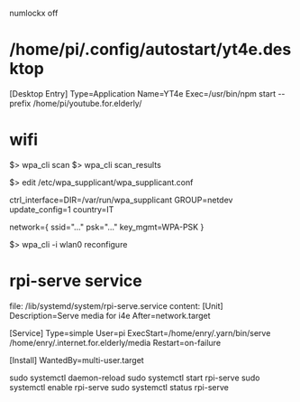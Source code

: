 numlockx off

# /home/pi/.config/autostart/yt4e.desktop
[Desktop Entry]
Type=Application
Name=YT4e
Exec=/usr/bin/npm start --prefix /home/pi/youtube.for.elderly/

# wifi
$> wpa_cli scan
$> wpa_cli scan_results

$> edit /etc/wpa_supplicant/wpa_supplicant.conf

ctrl_interface=DIR=/var/run/wpa_supplicant GROUP=netdev
update_config=1
country=IT

network={
	ssid="..."
	psk="..."
	key_mgmt=WPA-PSK
}

$> wpa_cli -i wlan0 reconfigure

# rpi-serve service
file: /lib/systemd/system/rpi-serve.service
content:
  [Unit]
  Description=Serve media for i4e
  After=network.target

  [Service]
  Type=simple
  User=pi
  ExecStart=/home/enry/.yarn/bin/serve /home/enry/.internet.for.elderly/media
  Restart=on-failure

  [Install]
  WantedBy=multi-user.target

sudo systemctl daemon-reload
sudo systemctl start rpi-serve
sudo systemctl enable rpi-serve
sudo systemctl status rpi-serve